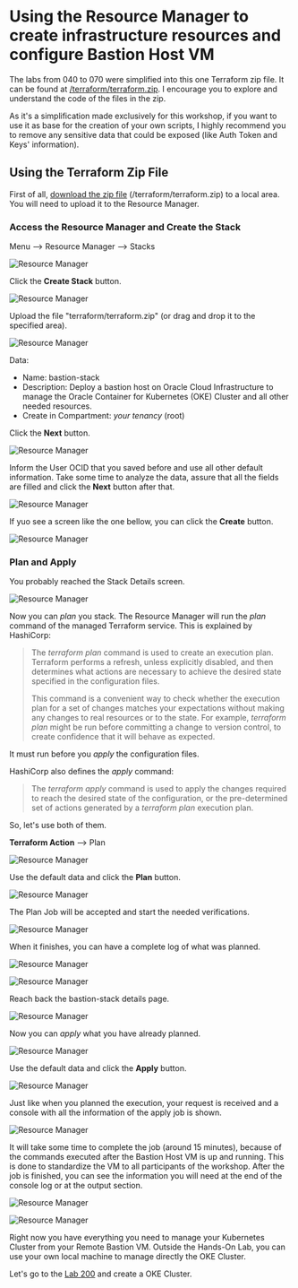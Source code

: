 # Using the Resource Manager to create infrastructure resources and configure Bastion Host VM

The labs from 040 to 070 were simplified into this one Terraform zip file. It can be found at [/terraform/terraform.zip](https://github.com/diogoshibata/terraform-bastion/blob/master/terraform/terraform.zip). I encourage you to explore and understand the code of the files in the zip.

As it's a simplification made exclusively for this workshop, if you want to use it as base for the creation of your own scripts, I highly recommend you to remove any sensitive data that could be exposed (like Auth Token and Keys' information).

## Using the Terraform Zip File

First of all, [download the zip file](https://github.com/diogoshibata/terraform-bastion/raw/master/terraform/terraform.zip) (/terraform/terraform.zip) to a local area. You will need to upload it to the Resource Manager.

### Access the Resource Manager and Create the Stack

Menu --> Resource Manager --> Stacks

![Resource Manager](images/rm01.png)

Click the **Create Stack** button.

![Resource Manager](images/rm02.png)

Upload the file "terraform/terraform.zip" (or drag and drop it to the specified area).

![Resource Manager](images/rm03.png)

Data:

* Name: bastion-stack
* Description: Deploy a bastion host on Oracle Cloud Infrastructure to manage the Oracle Container for Kubernetes (OKE) Cluster and all other needed resources.
* Create in Compartment: *your tenancy* (root)

Click the **Next** button.

![Resource Manager](images/rm04.png)

Inform the User OCID that you saved before and use all other default information. Take some time to analyze the data, assure that all the fields are filled and click the **Next** button after that.

![Resource Manager](images/rm05.png)

If yuo see a screen like the one bellow, you can click the **Create** button.

![Resource Manager](images/rm06.png)

### Plan and Apply

You probably reached the Stack Details screen.

![Resource Manager](images/rm07.png)

Now you can *plan* you stack. The Resource Manager will run the *plan* command of the managed Terraform service. This is explained by HashiCorp:

> The *terraform plan* command is used to create an execution plan. Terraform performs a refresh, unless explicitly disabled, and then determines what actions are necessary to achieve the desired state specified in the configuration files.
>
>This command is a convenient way to check whether the execution plan for a set of changes matches your expectations without making any changes to real resources or to the state. For example, *terraform plan* might be run before committing a change to version control, to create confidence that it will behave as expected.

It must run before you *apply* the configuration files.

HashiCorp also defines the *apply* command:

>The *terraform apply* command is used to apply the changes required to reach the desired state of the configuration, or the pre-determined set of actions generated by a *terraform plan* execution plan.

So, let's use both of them.

**Terraform Action** --> Plan

![Resource Manager](images/rm08.png)

Use the default data and click the **Plan** button.

![Resource Manager](images/rm09.png)

The Plan Job will be accepted and start the needed verifications.

![Resource Manager](images/rm10.png)

When it finishes, you can have a complete log of what was planned.

![Resource Manager](images/rm11.png)

![Resource Manager](images/rm12.png)

Reach back the bastion-stack details page.

![Resource Manager](images/rm13.png)

Now you can *apply* what you have already planned.

![Resource Manager](images/rm14.png)

Use the default data and click the **Apply** button.

![Resource Manager](images/rm15.png)

Just like when you planned the execution, your request is received and a console with all the information of the apply job is shown.

![Resource Manager](images/rm16.png)

It will take some time to complete the job (around 15 minutes), because of the commands executed after the Bastion Host VM is up and running. This is done to standardize the VM to all participants of the workshop. After the job is finished, you can see the information you will need at the end of the console log or at the output section.

![Resource Manager](images/rm17.png)

![Resource Manager](images/rm18.png)

Right now you have everything you need to manage your Kubernetes Cluster from your Remote Bastion VM. Outside the Hands-On Lab, you can use your own local machine to manage directly the OKE Cluster.

Let's go to the [Lab 200](https://github.com/diogoshibata/terraform-bastion/blob/master/Lab%20040/lab200.md) and create a OKE Cluster.